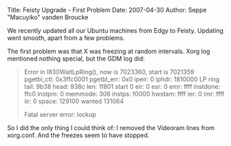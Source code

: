 Title: Feisty Upgrade - First Problem
Date: 2007-04-30
Author: Seppe "Macuyiko" vanden Broucke

We recently updated all our Ubuntu machines from Edgy to Feisty. Updating went smooth, apart from a few problems.

The first problem was that X was freezing at random intervals. Xorg log mentioned nothing special, but the GDM log did:

> Error in I830WaitLpRing(), now is 7023360, start is 7021359
> pgetbl_ctl: 0x3ffc0001 pgetbl_err: 0x0
> ipeir: 0 iphdr: 1810000
> LP ring tail: 9b38 head: 938c len: 1f801 start 0
> eir: 0 esr: 0 emr: ffff
> instdone: ffc0 instpm: 0
> memmode: 306 instps: f0000
> hwstam: ffff ier: 0 imr: ffff iir: 0
> space: 129100 wanted 131064
>
> Fatal server error:
> lockup

So I did the only thing I could think of: I removed the Videoram lines from xorg.conf. And the freezes seem to have stopped.

